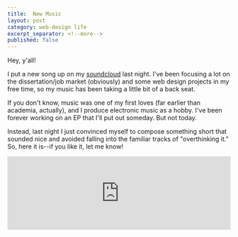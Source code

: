 ```yaml
---
title:  New Music
layout: post
category: web-design life
excerpt_separator: <!--more-->
published: false
---
```


Hey, y'all!

I put a new song up on my [soundcloud](https://soundcloud.com/rlw1234) last night. <!--more-->I've been focusing a lot on the dissertation/job market (obviously) and some web design projects in my free time, so my music has been taking a little bit of a back seat.

If you don't know, music was one of my first loves (far earlier than academia, actually), and I produce electronic music as a hobby. I've been forever working on an EP that I'll put out someday. But not today.

Instead, last night I just convinced myself to compose something short that sounded nice and avoided falling into the familiar tracks of "overthinking it." So, here it is--if you like it, let me know!

<iframe width="100%" height="166" scrolling="no" frameborder="no" allow="autoplay" src="https://w.soundcloud.com/player/?url=https%3A//api.soundcloud.com/tracks/510659859&color=%23ff5500&auto_play=false&hide_related=false&show_comments=true&show_user=true&show_reposts=false&show_teaser=true"></iframe>
